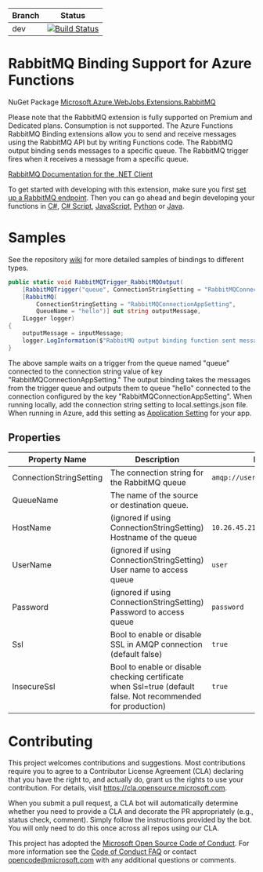 |Branch|Status|
|---|---|
|dev|[![Build Status](https://azfunc.visualstudio.com/Azure%20Functions/_apis/build/status/Azure.azure-functions-rabbitmq-extension?branchName=dev)](https://azfunc.visualstudio.com/Azure%20Functions/_build/latest?definitionId=48&branchName=dev)|

# RabbitMQ Binding Support for Azure Functions
NuGet Package [Microsoft.Azure.WebJobs.Extensions.RabbitMQ](https://www.nuget.org/packages/Microsoft.Azure.WebJobs.Extensions.RabbitMQ)

Please note that the RabbitMQ extension is fully supported on Premium and Dedicated plans. Consumption is not supported. The Azure Functions RabbitMQ Binding extensions allow you to send and receive messages using the RabbitMQ API but by writing Functions code. The RabbitMQ output binding sends messages to a specific queue. The RabbitMQ trigger fires when it receives a message from a specific queue.

[RabbitMQ Documentation for the .NET Client](https://www.rabbitmq.com/dotnet-api-guide.html)

To get started with developing with this extension, make sure you first [set up a RabbitMQ endpoint](https://github.com/Azure/azure-functions-rabbitmq-extension/wiki/Setting-up-a-RabbitMQ-Endpoint). Then you can go ahead and begin developing your functions in [C#](https://github.com/Azure/azure-functions-rabbitmq-extension/wiki/Samples-in-C%23), [C# Script](https://github.com/Azure/azure-functions-rabbitmq-extension/wiki/Samples-in-CSX), [JavaScript](https://github.com/Azure/azure-functions-rabbitmq-extension/wiki/Samples-in-JavaScript), [Python](https://github.com/Azure/azure-functions-rabbitmq-extension/wiki/Samples-in-Python) or [Java](https://github.com/Azure/azure-functions-rabbitmq-extension/wiki/Samples-in-Java).

# Samples

See the repository [wiki](https://github.com/Azure/azure-functions-rabbitmq-extension/wiki) for more detailed samples of bindings to different types.

```C#
public static void RabbitMQTrigger_RabbitMQOutput(
    [RabbitMQTrigger("queue", ConnectionStringSetting = "RabbitMQConnectionAppSetting")] string inputMessage,
    [RabbitMQ(
        ConnectionStringSetting = "RabbitMQConnectionAppSetting",
        QueueName = "hello")] out string outputMessage,
    ILogger logger)
{
    outputMessage = inputMessage;
    logger.LogInformation($"RabbitMQ output binding function sent message: {outputMessage}");
}
```

The above sample waits on a trigger from the queue named "queue" connected to the connection string value of key "RabbitMQConnectionAppSetting." The output binding takes the messages from the trigger queue and outputs them to queue "hello" connected to the connection configured by the key "RabbitMQConnectionAppSetting". When running locally, add the connection string setting to local.settings.json file. When running in Azure, add this setting as [Application Setting](https://docs.microsoft.com/en-us/azure/azure-functions/functions-how-to-use-azure-function-app-settings) for your app.


## Properties

|Property Name|Description|Example|
|--|--|--|
|ConnectionStringSetting|The connection string for the RabbitMQ queue|`amqp://user:password@url:port`|
|QueueName|The name of the source or destination queue.|
|HostName|(ignored if using ConnectionStringSetting) Hostname of the queue|`10.26.45.210`|
|UserName|(ignored if using ConnectionStringSetting) User name to access queue|`user`|
|Password|(ignored if using ConnectionStringSetting) Password to access queue|`password`|
|Ssl|Bool to enable or disable SSL in AMQP connection (default false)|`true`|
|InsecureSsl|Bool to enable or disable checking certificate when Ssl=true (default false. Not recommended for production)|`true`|

# Contributing

This project welcomes contributions and suggestions.  Most contributions require you to agree to a
Contributor License Agreement (CLA) declaring that you have the right to, and actually do, grant us
the rights to use your contribution. For details, visit https://cla.opensource.microsoft.com.

When you submit a pull request, a CLA bot will automatically determine whether you need to provide
a CLA and decorate the PR appropriately (e.g., status check, comment). Simply follow the instructions
provided by the bot. You will only need to do this once across all repos using our CLA.

This project has adopted the [Microsoft Open Source Code of Conduct](https://opensource.microsoft.com/codeofconduct/).
For more information see the [Code of Conduct FAQ](https://opensource.microsoft.com/codeofconduct/faq/) or
contact [opencode@microsoft.com](mailto:opencode@microsoft.com) with any additional questions or comments.
